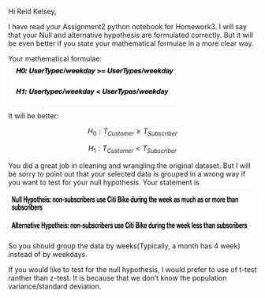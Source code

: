 Hi Reid Kelsey,

I have read your Assignment2 python notebook for Homework3. I will say that your Null and alternative hypothesis are formulated correctly. But it will be even better if you state your mathematical formulae in a more clear way.

Your mathematical formulae:
<img src="Screen1.png" width="342" height="82">

It will be better:

$$ H_0: T_{Customer} \geqslant T_{Subscriber} $$

$$ H_1: T_{Customer} < T_{Subscriber} $$

You did a great job in cleaning and wrangling the original dataset. But I will be sorry to point out that your selected data is grouped in a wrong way if you want to test for your null hypothesis. Your statement is

<img src="Screen2.png" width="753" height="81">

So you should group the data by weeks(Typically, a month has 4 week) instead of by weekdays.

If you would like to test for the null hypothesis, I would prefer to use of t-test ranther than z-test. It is because that we don’t know the population variance/standard deviation.